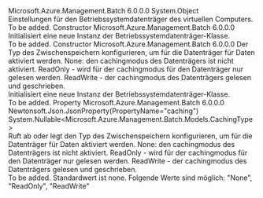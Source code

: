 <Type Name="OSDisk" FullName="Microsoft.Azure.Management.Batch.Models.OSDisk">
  <TypeSignature Language="C#" Value="public class OSDisk" />
  <TypeSignature Language="ILAsm" Value=".class public auto ansi beforefieldinit OSDisk extends System.Object" />
  <TypeSignature Language="DocId" Value="T:Microsoft.Azure.Management.Batch.Models.OSDisk" />
  <TypeSignature Language="VB.NET" Value="Public Class OSDisk" />
  <TypeSignature Language="F#" Value="type OSDisk = class" />
  <AssemblyInfo>
    <AssemblyName>Microsoft.Azure.Management.Batch</AssemblyName>
    <AssemblyVersion>6.0.0.0</AssemblyVersion>
  </AssemblyInfo>
  <Base>
    <BaseTypeName>System.Object</BaseTypeName>
  </Base>
  <Interfaces />
  <Docs>
    <summary>
            Einstellungen für den Betriebssystemdatenträger des virtuellen Computers.
            </summary>
    <remarks>To be added.</remarks>
  </Docs>
  <Members>
    <Member MemberName=".ctor">
      <MemberSignature Language="C#" Value="public OSDisk ();" />
      <MemberSignature Language="ILAsm" Value=".method public hidebysig specialname rtspecialname instance void .ctor() cil managed" />
      <MemberSignature Language="DocId" Value="M:Microsoft.Azure.Management.Batch.Models.OSDisk.#ctor" />
      <MemberSignature Language="VB.NET" Value="Public Sub New ()" />
      <MemberType>Constructor</MemberType>
      <AssemblyInfo>
        <AssemblyName>Microsoft.Azure.Management.Batch</AssemblyName>
        <AssemblyVersion>6.0.0.0</AssemblyVersion>
      </AssemblyInfo>
      <Parameters />
      <Docs>
        <summary>
            Initialisiert eine neue Instanz der Betriebssystemdatenträger-Klasse.
            </summary>
        <remarks>To be added.</remarks>
      </Docs>
    </Member>
    <Member MemberName=".ctor">
      <MemberSignature Language="C#" Value="public OSDisk (Nullable&lt;Microsoft.Azure.Management.Batch.Models.CachingType&gt; caching = null);" />
      <MemberSignature Language="ILAsm" Value=".method public hidebysig specialname rtspecialname instance void .ctor(valuetype System.Nullable`1&lt;valuetype Microsoft.Azure.Management.Batch.Models.CachingType&gt; caching) cil managed" />
      <MemberSignature Language="DocId" Value="M:Microsoft.Azure.Management.Batch.Models.OSDisk.#ctor(System.Nullable{Microsoft.Azure.Management.Batch.Models.CachingType})" />
      <MemberSignature Language="VB.NET" Value="Public Sub New (Optional caching As Nullable(Of CachingType) = null)" />
      <MemberSignature Language="F#" Value="new Microsoft.Azure.Management.Batch.Models.OSDisk : Nullable&lt;Microsoft.Azure.Management.Batch.Models.CachingType&gt; -&gt; Microsoft.Azure.Management.Batch.Models.OSDisk" Usage="new Microsoft.Azure.Management.Batch.Models.OSDisk caching" />
      <MemberType>Constructor</MemberType>
      <AssemblyInfo>
        <AssemblyName>Microsoft.Azure.Management.Batch</AssemblyName>
        <AssemblyVersion>6.0.0.0</AssemblyVersion>
      </AssemblyInfo>
      <Parameters>
        <Parameter Name="caching" Type="System.Nullable&lt;Microsoft.Azure.Management.Batch.Models.CachingType&gt;" />
      </Parameters>
      <Docs>
        <param name="caching">Der Typ des Zwischenspeichern konfigurieren, um für die Datenträger für Daten aktiviert werden. None: den cachingmodus des Datenträgers ist nicht aktiviert.
            ReadOnly - wird für der cachingmodus für den Datenträger nur gelesen werden. ReadWrite - der cachingmodus des Datenträgers gelesen und geschrieben.</param>
        <summary>
            Initialisiert eine neue Instanz der Betriebssystemdatenträger-Klasse.
            </summary>
        <remarks>To be added.</remarks>
      </Docs>
    </Member>
    <Member MemberName="Caching">
      <MemberSignature Language="C#" Value="public Nullable&lt;Microsoft.Azure.Management.Batch.Models.CachingType&gt; Caching { get; set; }" />
      <MemberSignature Language="ILAsm" Value=".property instance valuetype System.Nullable`1&lt;valuetype Microsoft.Azure.Management.Batch.Models.CachingType&gt; Caching" />
      <MemberSignature Language="DocId" Value="P:Microsoft.Azure.Management.Batch.Models.OSDisk.Caching" />
      <MemberSignature Language="VB.NET" Value="Public Property Caching As Nullable(Of CachingType)" />
      <MemberSignature Language="F#" Value="member this.Caching : Nullable&lt;Microsoft.Azure.Management.Batch.Models.CachingType&gt; with get, set" Usage="Microsoft.Azure.Management.Batch.Models.OSDisk.Caching" />
      <MemberType>Property</MemberType>
      <AssemblyInfo>
        <AssemblyName>Microsoft.Azure.Management.Batch</AssemblyName>
        <AssemblyVersion>6.0.0.0</AssemblyVersion>
      </AssemblyInfo>
      <Attributes>
        <Attribute>
          <AttributeName>Newtonsoft.Json.JsonProperty(PropertyName="caching")</AttributeName>
        </Attribute>
      </Attributes>
      <ReturnValue>
        <ReturnType>System.Nullable&lt;Microsoft.Azure.Management.Batch.Models.CachingType&gt;</ReturnType>
      </ReturnValue>
      <Docs>
        <summary>
            Ruft ab oder legt den Typ des Zwischenspeichern konfigurieren, um für die Datenträger für Daten aktiviert werden.
            None: den cachingmodus des Datenträgers ist nicht aktiviert. ReadOnly - wird für der cachingmodus für den Datenträger nur gelesen werden. ReadWrite - der cachingmodus des Datenträgers gelesen und geschrieben.
            </summary>
        <value>To be added.</value>
        <remarks>
            Standardwert ist none. Folgende Werte sind möglich: "None", "ReadOnly", "ReadWrite"
            </remarks>
      </Docs>
    </Member>
  </Members>
</Type>